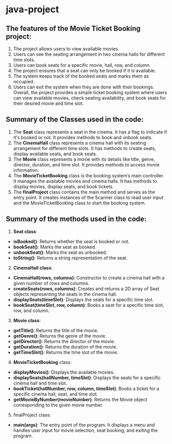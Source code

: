 # java-project
## The features of the Movie Ticket Booking project:
1.	The project allows users to view available movies.
2.	Users can see the seating arrangement in two cinema halls for different time slots.
3.	Users can book seats for a specific movie, hall, row, and column.
4.	The project ensures that a seat can only be booked if it is available.
5.	The system keeps track of the booked seats and marks them as occupied.
6.	Users can exit the system when they are done with their bookings.
Overall, the project provides a simple ticket booking system where users can view available movies, check seating availability, and book seats for their desired movie and time slot.

## Summary of the Classes used in the code:
1.	The **Seat** class represents a seat in the cinema. It has a flag to indicate if it's booked or not. It provides methods to book and unbook seats.
2.	The **CinemaHall** class represents a cinema hall with its seating arrangement for different time slots. It has methods to create seats, display available seats, and book seats.
3.	The **Movie** class represents a movie with its details like title, genre, director, duration, and time slot. It provides methods to access movie information.
4.	The **MovieTicketBooking** class is the booking system’s main controller. It manages the available movies and cinema halls. It has methods to display movies, display seats, and book tickets.
5.	The **finalProject** class contains the main method and serves as the entry point. It creates instances of the Scanner class to read user input and the MovieTicketBooking class to start the booking system.

## Summary of the methods used in the code:
1.	**Seat class**:
*	**isBooked()**: Returns whether the seat is booked or not.
*	**bookSeat()**: Marks the seat as booked.
*	**unbookSeat()**: Marks the seat as unbooked.
*	**toString()**: Returns a string representation of the seat.
2.	**CinemaHall class**:
*	**CinemaHall(rows, columns)**: Constructor to create a cinema hall with a given number of rows and columns.
*	**createSeats(rows, columns)**: Creates and returns a 2D array of Seat objects representing the seats in the cinema hall.
*	**displaySeats(timeSlot)**: Displays the seats for a specific time slot.
*	**bookSeat(timeSlot, row, column)**: Books a seat for a specific time slot, row, and column.
3.	**Movie class**:
*	**getTitle()**: Returns the title of the movie.
*	**getGenre()**: Returns the genre of the movie.
*	**getDirector()**: Returns the director of the movie.
*	**getDuration()**: Returns the duration of the movie.
*	**getTimeSlot()**: Returns the time slot of the movie.
4.	**MovieTicketBooking** class:
*	**displayMovies()**: Displays the available movies.
*	**displaySeats(hallNumber, timeSlot)**: Displays the seats for a specific cinema hall and time slot.
*	**bookTicket(hallNumber, row, column, timeSlot)**: Books a ticket for a specific cinema hall, seat, and time slot.
*	**getMovieByNumber(movieNumber)**: Returns the Movie object corresponding to the given movie number.
5.	finalProject class:
*	**main(args)**: The entry point of the program. It displays a menu and handles user input for movie selection, seat booking, and exiting the program.

